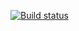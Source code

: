 [![Build status](https://ci.appveyor.com/api/projects/status/mtg9dlyy07gwpbo5/branch/main?svg=true)](https://ci.appveyor.com/project/DmitryAbo/dmitryabo-02-api-ci/branch/main)
